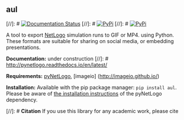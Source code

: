 ## aul

[//]: # [![Documentation Status](https://readthedocs.org/projects/emaworkbench/badge/?version=latest)](http://pynetlogo.readthedocs.org/en/latest/?badge=master)
[//]: # [![PyPi](https://img.shields.io/pypi/v/pynetlogo.svg)](https://pypi.python.org/pypi/pynetlogo)
[//]: # [![PyPi](https://img.shields.io/pypi/dm/pynetlogo.svg)](https://pypi.python.org/pypi/pynetlogo)

A tool to export [NetLogo](https://ccl.northwestern.edu/netlogo/) simulation runs to GIF or MP4. using Python.
These formats are suitable for sharing on social media, or embedding presentations.

**Documentation:** under construction
[//]: # http://pynetlogo.readthedocs.io/en/latest/

**Requirements:** [pyNetLogo](http://pynetlogo.readthedocs.io/en/latest/), [imageio] (http://imageio.github.io/)

**Installation:** Available with the pip package manager: `pip install aul`.
Please be aware of [the installation instructions](https://pynetlogo.readthedocs.io/en/latest/install.html)
of the pyNetLogo dependency.


[//]: # **Citation** If you use this library for any academic work, please cite
